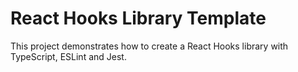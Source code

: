 # React Hooks Library Template

This project demonstrates how to create a React Hooks library with TypeScript, ESLint and Jest.
